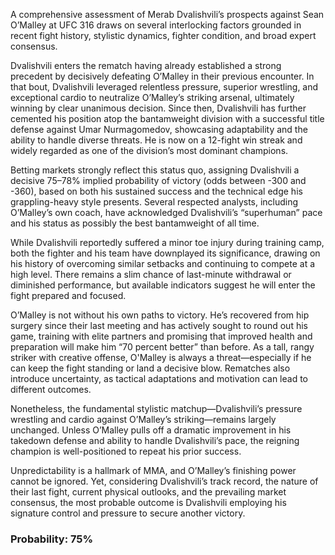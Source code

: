 A comprehensive assessment of Merab Dvalishvili’s prospects against Sean O’Malley at UFC 316 draws on several interlocking factors grounded in recent fight history, stylistic dynamics, fighter condition, and broad expert consensus.

Dvalishvili enters the rematch having already established a strong precedent by decisively defeating O’Malley in their previous encounter. In that bout, Dvalishvili leveraged relentless pressure, superior wrestling, and exceptional cardio to neutralize O’Malley’s striking arsenal, ultimately winning by clear unanimous decision. Since then, Dvalishvili has further cemented his position atop the bantamweight division with a successful title defense against Umar Nurmagomedov, showcasing adaptability and the ability to handle diverse threats. He is now on a 12-fight win streak and widely regarded as one of the division’s most dominant champions.

Betting markets strongly reflect this status quo, assigning Dvalishvili a decisive 75–78% implied probability of victory (odds between -300 and -360), based on both his sustained success and the technical edge his grappling-heavy style presents. Several respected analysts, including O’Malley’s own coach, have acknowledged Dvalishvili’s “superhuman” pace and his status as possibly the best bantamweight of all time.

While Dvalishvili reportedly suffered a minor toe injury during training camp, both the fighter and his team have downplayed its significance, drawing on his history of overcoming similar setbacks and continuing to compete at a high level. There remains a slim chance of last-minute withdrawal or diminished performance, but available indicators suggest he will enter the fight prepared and focused.

O’Malley is not without his own paths to victory. He’s recovered from hip surgery since their last meeting and has actively sought to round out his game, training with elite partners and promising that improved health and preparation will make him “70 percent better” than before. As a tall, rangy striker with creative offense, O'Malley is always a threat—especially if he can keep the fight standing or land a decisive blow. Rematches also introduce uncertainty, as tactical adaptations and motivation can lead to different outcomes.

Nonetheless, the fundamental stylistic matchup—Dvalishvili’s pressure wrestling and cardio against O’Malley’s striking—remains largely unchanged. Unless O’Malley pulls off a dramatic improvement in his takedown defense and ability to handle Dvalishvili’s pace, the reigning champion is well-positioned to repeat his prior success.

Unpredictability is a hallmark of MMA, and O’Malley’s finishing power cannot be ignored. Yet, considering Dvalishvili’s track record, the nature of their last fight, current physical outlooks, and the prevailing market consensus, the most probable outcome is Dvalishvili employing his signature control and pressure to secure another victory.

### Probability: 75%